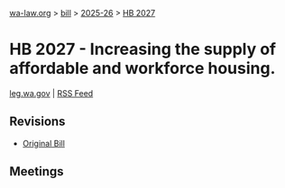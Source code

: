 [wa-law.org](/) > [bill](/bill/) > [2025-26](/bill/2025-26/) > [HB 2027](/bill/2025-26/hb/2027/)

# HB 2027 - Increasing the supply of affordable and workforce housing.
[leg.wa.gov](https://app.leg.wa.gov/billsummary?BillNumber=2027&Year=2025&Initiative=false) | [RSS Feed](./rss.xml)

## Revisions
* [Original Bill](1/)

## Meetings